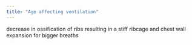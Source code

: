 ```yaml
---
title: "Age affecting ventilation"
---
```

decrease in ossification of ribs resulting in a stiff ribcage and chest wall expansion for bigger breaths

